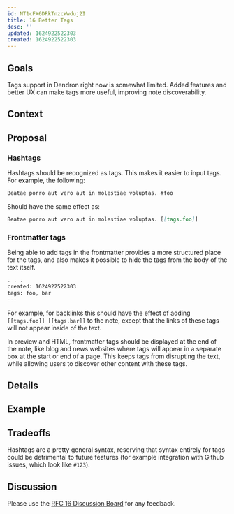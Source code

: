 ```yaml
---
id: NT1cFX6DRkTnzcWwduj2I
title: 16 Better Tags
desc: ''
updated: 1624922522303
created: 1624922522303
---
```


## Goals

Tags support in Dendron right now is somewhat limited. Added features and better UX can make tags more useful, improving note discoverability.

## Context

## Proposal

### Hashtags

Hashtags should be recognized as tags. This makes it easier to input tags. For example, the following:

```markdown
Beatae porro aut vero aut in molestiae voluptas. #foo
```

Should have the same effect as:

```markdown
Beatae porro aut vero aut in molestiae voluptas. [[tags.foo]]
```

### Frontmatter tags
Being able to add tags in the frontmatter provides a more structured place for the tags, and also makes it possible to hide the tags from the body of the text itself.

```markdown
. . .
created: 1624922522303
tags: foo, bar
---
```

For example, for backlinks this should have the effect of adding `[[tags.foo]] [[tags.bar]]` to the note, except that the links of these tags will not appear inside of the text.

In preview and HTML, frontmatter tags should be displayed at the end of the note, like blog and news websites where tags will appear in a separate box at the start or end of a page.
This keeps tags from disrupting the text, while allowing users to discover other content with these tags.


## Details

## Example

## Tradeoffs

Hashtags are a pretty general syntax, reserving that syntax entirely for tags could be detrimental to future features (for example integration with Github issues, which look like `#123`).

## Discussion

Please use the [RFC 16 Discussion Board](https://github.com/dendronhq/dendron/discussions/885) for any feedback.